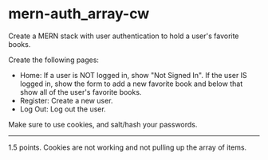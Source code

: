 # mern-auth_array-cw

Create a MERN stack with user authentication to hold a user's favorite books.

Create the following pages:

- Home: If a user is NOT logged in, show "Not Signed In". If the user IS logged in, show the form to add a new favorite book and below that show all of the user's favorite books.
- Register: Create a new user.
- Log Out: Log out the user.

Make sure to use cookies, and salt/hash your passwords.
<hr>
1.5 points. Cookies are not working and not pulling up the array of items.